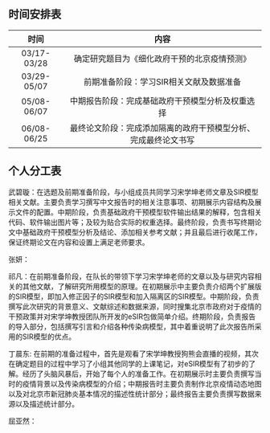 ## 时间安排表

|  时间   |  内容 | 
|:-----------------:|:-----------:|
|   03/17-03/28   |  确定研究题目为《细化政府干预的北京疫情预测》    |
|   03/29-05/07   |  前期准备阶段：学习SIR相关文献及数据准备     |
|   05/08-06/07   |  中期报告阶段：完成基础政府干预模型分析及权重选择    |
|   06/08-06/25   |  最终论文阶段：完成添加隔离的政府干预模型分析、完成最终论文书写   |

## 个人分工表

武碧璇：在选题及前期准备阶段，与小组成员共同学习宋学坤老师文章及SIR模型相关文献。主要负责学习撰写中文报告时的相关注意事项、初期展示内容结构及展示文件的配置。中期阶段，负责基础政府干预模型软件输出结果的解释，包含相关代码、软件输出图片等；及较为贴合实际的权重选择。最终阶段，负责书写终期论文中基础政府干预模型分析及结论、添加相关参考文献；并且最后进行收尾工作，保证终期论文在内容和设置上满足老师要求。

张妍：

祁凡：在前期准备阶段，在队长的带领下学习宋学坤老师的文章以及与研究内容相关的其他文献，了解研究所用模型的原理。在初期展示中主要负责介绍两个扩展版的SIR模型，即加入修正因子的SIR模型和加入隔离区的SIR模型。中期阶段，负责撰写此次研究的背景意义、文献综述和数据来源，同时搜集北京市政府对于疫情的干预政策并对宋学坤教授团队所开发的eSIR包做简单介绍。终期阶段，负责报告的导入部分，包括撰写引言和介绍各种传染病模型，其中着重说明了此次报告所采用的SIR模型的优点。

丁晨东: 在前期的准备过程中，首先是观看了宋学坤教授狗熊会直播的视频，其次在确定题目的过程中学习了小组其他同学的上课笔记，对eSIR模型有了初步的了解。经历了头脑风暴后，开始了每个人的准备工作。在初期展示时主要负责撰写当时的疫情背景以及传染病模型的介绍；中期报告时主要负责制作北京疫情动态地图以及对北京市新冠肺炎基本情况的描述性统计部分；最终报告主要负责撰写数据来源以及描述统计部分。

屈亚然：


